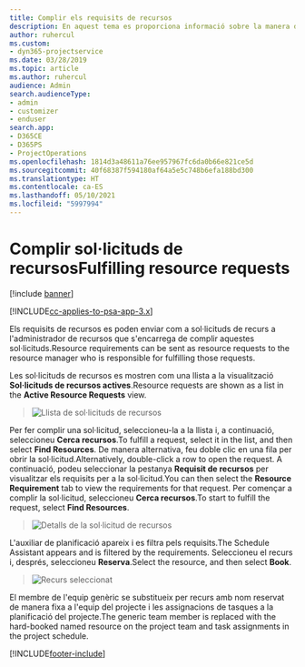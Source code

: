 ```yaml
---
title: Complir els requisits de recursos
description: En aquest tema es proporciona informació sobre la manera de complir els requisits dels recursos.
author: ruhercul
ms.custom:
- dyn365-projectservice
ms.date: 03/28/2019
ms.topic: article
ms.author: ruhercul
audience: Admin
search.audienceType:
- admin
- customizer
- enduser
search.app:
- D365CE
- D365PS
- ProjectOperations
ms.openlocfilehash: 1814d3a48611a76ee957967fc6da0b66e821ce5d
ms.sourcegitcommit: 40f68387f594180af64a5e5c748b6efa188bd300
ms.translationtype: HT
ms.contentlocale: ca-ES
ms.lasthandoff: 05/10/2021
ms.locfileid: "5997994"
---
```

# <a name="fulfilling-resource-requests"></a><span data-ttu-id="fe12f-103">Complir sol·licituds de recursos</span><span class="sxs-lookup"><span data-stu-id="fe12f-103">Fulfilling resource requests</span></span>

[!include [banner](../includes/psa-now-project-operations.md)]

[!INCLUDE[cc-applies-to-psa-app-3.x](../includes/cc-applies-to-psa-app-3x.md)]

<span data-ttu-id="fe12f-104">Els requisits de recursos es poden enviar com a sol·licituds de recurs a l'administrador de recursos que s'encarrega de complir aquestes sol·licituds.</span><span class="sxs-lookup"><span data-stu-id="fe12f-104">Resource requirements can be sent as resource requests to the resource manager who is responsible for fulfilling those requests.</span></span>

<span data-ttu-id="fe12f-105">Les sol·licituds de recursos es mostren com una llista a la visualització **Sol·licituds de recursos actives**.</span><span class="sxs-lookup"><span data-stu-id="fe12f-105">Resource requests are shown as a list in the **Active Resource Requests** view.</span></span>

> ![Llista de sol·licituds de recursos](media/Resource-Management-image59.png)

<span data-ttu-id="fe12f-107">Per fer complir una sol·licitud, seleccioneu-la a la llista i, a continuació, seleccioneu **Cerca recursos**.</span><span class="sxs-lookup"><span data-stu-id="fe12f-107">To fulfill a request, select it in the list, and then select **Find Resources**.</span></span> <span data-ttu-id="fe12f-108">De manera alternativa, feu doble clic en una fila per obrir la sol·licitud.</span><span class="sxs-lookup"><span data-stu-id="fe12f-108">Alternatively, double-click a row to open the request.</span></span> <span data-ttu-id="fe12f-109">A continuació, podeu seleccionar la pestanya **Requisit de recursos** per visualitzar els requisits per a la sol·licitud.</span><span class="sxs-lookup"><span data-stu-id="fe12f-109">You can then select the **Resource Requirement** tab to view the requirements for that request.</span></span> <span data-ttu-id="fe12f-110">Per començar a complir la sol·licitud, seleccioneu **Cerca recursos**.</span><span class="sxs-lookup"><span data-stu-id="fe12f-110">To start to fulfill the request, select **Find Resources**.</span></span>

> ![Detalls de la sol·licitud de recursos](media/Resource-Management-image60.png)

<span data-ttu-id="fe12f-112">L'auxiliar de planificació apareix i es filtra pels requisits.</span><span class="sxs-lookup"><span data-stu-id="fe12f-112">The Schedule Assistant appears and is filtered by the requirements.</span></span> <span data-ttu-id="fe12f-113">Seleccioneu el recurs i, després, seleccioneu **Reserva**.</span><span class="sxs-lookup"><span data-stu-id="fe12f-113">Select the resource, and then select **Book**.</span></span>

> ![Recurs seleccionat](media/Resource-Management-image61.png)

<span data-ttu-id="fe12f-115">El membre de l'equip genèric se substitueix per recurs amb nom reservat de manera fixa a l'equip del projecte i les assignacions de tasques a la planificació del projecte.</span><span class="sxs-lookup"><span data-stu-id="fe12f-115">The generic team member is replaced with the hard-booked named resource on the project team and task assignments in the project schedule.</span></span>


[!INCLUDE[footer-include](../includes/footer-banner.md)]